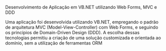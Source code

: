 Desenvolvimento de Aplicação em VB.NET utilizando Web Forms, MVC e DDD

Uma aplicação foi desenvolvida utilizando VB.NET, empregando o padrão de arquitetura MVC (Model-View-Controller) com Web Forms, e seguindo os princípios de Domain-Driven Design (DDD). A escolha dessas tecnologias permitiu a criação de uma solução customizada e orientada ao domínio, sem a utilização de ferramentas ORM
